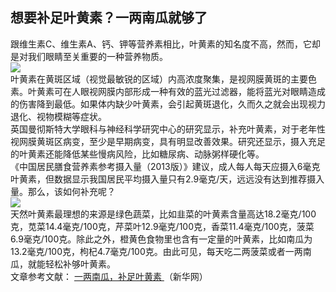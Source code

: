 ## 想要补足叶黄素？一两南瓜就够了  
跟维生素C、维生素A、钙、钾等营养素相比，叶黄素的知名度不高，然而，它却是对我们眼睛至关重要的一种营养物质。  
![](http://cdncms.v-keep.cn/wp-content/uploads/2019/12/timg由于7.jpg)  
叶黄素在黄斑区域（视觉最敏锐的区域）内高浓度聚集，是视网膜黄斑的主要色素。叶黄素可在人眼视网膜内部形成一种有效的蓝光过滤器，能将蓝光对眼睛造成的伤害降到最低。如果体内缺少叶黄素，会引起黄斑退化，久而久之就会出现视力退化、视物模糊等症状。  
英国曼彻斯特大学眼科与神经科学研究中心的研究显示，补充叶黄素，对于老年性视网膜黄斑区病变，至少是早期病变，具有明显改善效果。研究还显示，摄入充足的叶黄素还能降低某些慢病风险，比如糖尿病、动脉粥样硬化等。  
《中国居民膳食营养素参考摄入量（2013版）》建议，成人每人每天应摄入6毫克叶黄素，但数据显示我国居民平均摄入量只有2.9毫克/天，远远没有达到推荐摄入量。那么，该如何补充呢？  
![](http://cdncms.v-keep.cn/wp-content/uploads/2019/12/332-1024x576.jpg)  
天然叶黄素最理想的来源是绿色蔬菜，比如韭菜的叶黄素含量高达18.2毫克/100克，苋菜14.4毫克/100克，芹菜叶12.9毫克/100克，香菜11.4毫克/100克，菠菜6.9毫克/100克。除此之外，橙黄色食物里也含有一定量的叶黄素，比如南瓜为13.2毫克/100克，枸杞4.7毫克/100克。由此可见，每天吃二两菠菜或者一两南瓜，就能轻松补够叶黄素。  
文章参考文献： <a href="http://www.jx.xinhuanet.com/2019-08/16/c_1124884684.htm">一两南瓜，补足叶黄素 </a>（新华网）  
